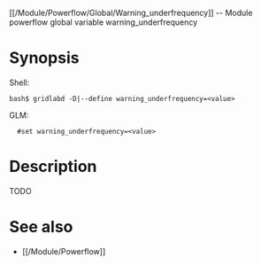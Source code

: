 [[/Module/Powerflow/Global/Warning_underfrequency]] -- Module powerflow global variable warning_underfrequency

# Synopsis
Shell:
~~~
bash$ gridlabd -D|--define warning_underfrequency=<value>
~~~
GLM:
~~~
  #set warning_underfrequency=<value>
~~~

# Description

TODO

# See also
* [[/Module/Powerflow]]

